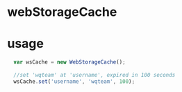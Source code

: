 # webStorageCache

# usage
```javascript
  var wsCache = new WebStorageCache();
  
  //set 'wqteam' at 'username', expired in 100 seconds
  wsCache.set('username', 'wqteam', 100);
  
  
```


